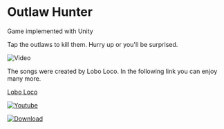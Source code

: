 # Outlaw Hunter
 Game implemented with Unity

Tap the outlaws to kill them. Hurry up or you'll be surprised.

![Video](https://raw.githubusercontent.com/sciruela/outlaw-hunter/master/game.gif)

The songs were created by Lobo Loco. In the following link you can enjoy many more.

[Lobo Loco](https://www.musikbrause.de/)

[![Youtube](https://upload.wikimedia.org/wikipedia/commons/b/b8/YouTube_Logo_2017.svg)](https://www.youtube.com/watch?v=VJVGhqpjChk)

[![Download](http://codekiem.com/wp-content/uploads/2012/02/apk-big.png)](https://github.com/sciruela/outlaw-hunter/blob/main/output.apk?raw=true)


